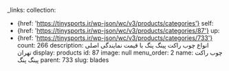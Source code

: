 _links:
  collection:
  - {href: 'https://tinysports.ir/wp-json/wc/v3/products/categories'}
  self:
  - {href: 'https://tinysports.ir/wp-json/wc/v3/products/categories/87'}
  up:
  - {href: 'https://tinysports.ir/wp-json/wc/v3/products/categories/733'}
count: 266
description: انواع چوب راکت پینگ پنگ با قیمت نمایندگی
  اصلی تهران
display: products
id: 87
image: null
menu_order: 2
name: چوب راکت پینگ پنگ
parent: 733
slug: blades
